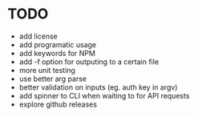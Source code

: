 # TODO

- add license
- add programatic usage
- add keywords for NPM
- add -f option for outputing to a certain file
- more unit testing
- use better arg parse
- better validation on inputs (eg. auth key in argv)
- add spinner to CLI when waiting to for API requests
- explore github releases
